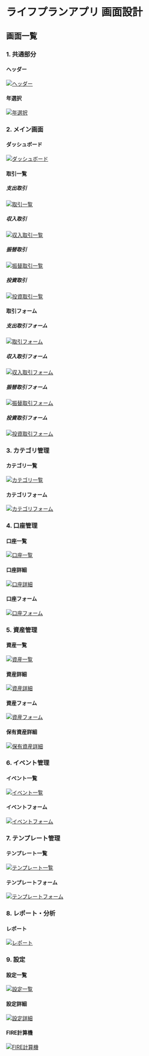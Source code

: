 # ライフプランアプリ 画面設計

## 画面一覧

### 1. 共通部分
#### ヘッダー
[![ヘッダー](./svg/header.svg)](./svg/header.svg)

#### 年選択
[![年選択](./svg/year-selector.svg)](./svg/year-selector.svg)

### 2. メイン画面
#### ダッシュボード
[![ダッシュボード](./svg/dashboard.svg)](./svg/dashboard.svg)

#### 取引一覧
##### 支出取引
[![取引一覧](./svg/transactions.svg)](./svg/transactions.svg)

##### 収入取引
[![収入取引一覧](./svg/income-transactions.svg)](./svg/income-transactions.svg)

##### 振替取引
[![振替取引一覧](./svg/transfer-transactions.svg)](./svg/transfer-transactions.svg)

##### 投資取引
[![投資取引一覧](./svg/investment-transactions.svg)](./svg/investment-transactions.svg)

#### 取引フォーム
##### 支出取引フォーム
[![取引フォーム](./svg/transaction-form.svg)](./svg/transaction-form.svg)

##### 収入取引フォーム
[![収入取引フォーム](./svg/income-form.svg)](./svg/income-form.svg)

##### 振替取引フォーム
[![振替取引フォーム](./svg/transfer-form.svg)](./svg/transfer-form.svg)

##### 投資取引フォーム
[![投資取引フォーム](./svg/investment-form.svg)](./svg/investment-form.svg)

### 3. カテゴリ管理
#### カテゴリ一覧
[![カテゴリ一覧](./svg/categories.svg)](./svg/categories.svg)

#### カテゴリフォーム
[![カテゴリフォーム](./svg/category-form.svg)](./svg/category-form.svg)

### 4. 口座管理
#### 口座一覧
[![口座一覧](./svg/accounts.svg)](./svg/accounts.svg)

#### 口座詳細
[![口座詳細](./svg/account-detail.svg)](./svg/account-detail.svg)

#### 口座フォーム
[![口座フォーム](./svg/account-form.svg)](./svg/account-form.svg)

### 5. 資産管理
#### 資産一覧
[![資産一覧](./svg/assets.svg)](./svg/assets.svg)

#### 資産詳細
[![資産詳細](./svg/asset-detail.svg)](./svg/asset-detail.svg)

#### 資産フォーム
[![資産フォーム](./svg/asset-form.svg)](./svg/asset-form.svg)

#### 保有資産詳細
[![保有資産詳細](./svg/holding-asset-detail.svg)](./svg/holding-asset-detail.svg)

### 6. イベント管理
#### イベント一覧
[![イベント一覧](./svg/events.svg)](./svg/events.svg)

#### イベントフォーム
[![イベントフォーム](./svg/event-form.svg)](./svg/event-form.svg)

### 7. テンプレート管理
#### テンプレート一覧
[![テンプレート一覧](./svg/templates.svg)](./svg/templates.svg)

#### テンプレートフォーム
[![テンプレートフォーム](./svg/template-form.svg)](./svg/template-form.svg)

### 8. レポート・分析
#### レポート
[![レポート](./svg/reports.svg)](./svg/reports.svg)

### 9. 設定
#### 設定一覧
[![設定一覧](./svg/settings.svg)](./svg/settings.svg)

#### 設定詳細
[![設定詳細](./svg/settings-detail.svg)](./svg/settings-detail.svg)

#### FIRE計算機
[![FIRE計算機](./svg/settings-fire-calculator.svg)](./svg/settings-fire-calculator.svg)